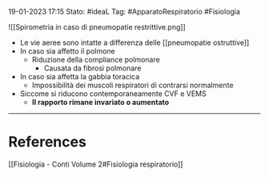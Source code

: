19-01-2023 17:15
Stato: #ideaL 
Tag: #ApparatoRespiratorio #Fisiologia 

![[Spirometria in caso di pneumopatie restrittive.png]]
- Le vie aeree sono intatte a differenza delle [[pneumopatie ostruttive]]
- In caso sia affetto il polmone
    - Riduzione della compliance polmonare
        - Causata da fibrosi polmonare
- In caso sia affetta la gabbia toracica
    - Impossibilità dei muscoli respiratori di contrarsi normalmente
- Siccome si riducono contemporaneamente CVF e VEMS 
    - **Il rapporto rimane invariato o aumentato**


---
# References 
[[Fisiologia  - Conti Volume 2#Fisiologia respiratorio]]
